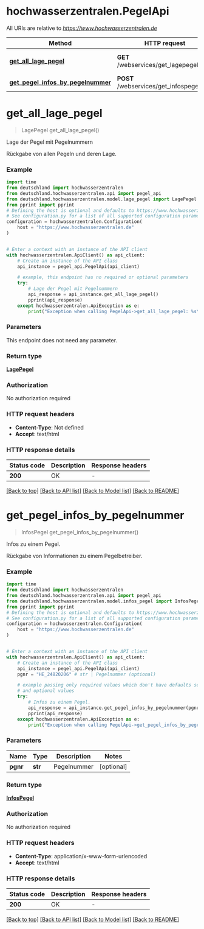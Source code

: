 # hochwasserzentralen.PegelApi

All URIs are relative to *https://www.hochwasserzentralen.de*

Method | HTTP request | Description
------------- | ------------- | -------------
[**get_all_lage_pegel**](PegelApi.md#get_all_lage_pegel) | **GET** /webservices/get_lagepegel.php | Lage der Pegel mit Pegelnummern
[**get_pegel_infos_by_pegelnummer**](PegelApi.md#get_pegel_infos_by_pegelnummer) | **POST** /webservices/get_infospegel.php | Infos zu einem Pegel.


# **get_all_lage_pegel**
> LagePegel get_all_lage_pegel()

Lage der Pegel mit Pegelnummern

Rückgabe von allen Pegeln und deren Lage.

### Example


```python
import time
from deutschland import hochwasserzentralen
from deutschland.hochwasserzentralen.api import pegel_api
from deutschland.hochwasserzentralen.model.lage_pegel import LagePegel
from pprint import pprint
# Defining the host is optional and defaults to https://www.hochwasserzentralen.de
# See configuration.py for a list of all supported configuration parameters.
configuration = hochwasserzentralen.Configuration(
    host = "https://www.hochwasserzentralen.de"
)


# Enter a context with an instance of the API client
with hochwasserzentralen.ApiClient() as api_client:
    # Create an instance of the API class
    api_instance = pegel_api.PegelApi(api_client)

    # example, this endpoint has no required or optional parameters
    try:
        # Lage der Pegel mit Pegelnummern
        api_response = api_instance.get_all_lage_pegel()
        pprint(api_response)
    except hochwasserzentralen.ApiException as e:
        print("Exception when calling PegelApi->get_all_lage_pegel: %s\n" % e)
```


### Parameters
This endpoint does not need any parameter.

### Return type

[**LagePegel**](LagePegel.md)

### Authorization

No authorization required

### HTTP request headers

 - **Content-Type**: Not defined
 - **Accept**: text/html


### HTTP response details

| Status code | Description | Response headers |
|-------------|-------------|------------------|
**200** | OK |  -  |

[[Back to top]](#) [[Back to API list]](../README.md#documentation-for-api-endpoints) [[Back to Model list]](../README.md#documentation-for-models) [[Back to README]](../README.md)

# **get_pegel_infos_by_pegelnummer**
> InfosPegel get_pegel_infos_by_pegelnummer()

Infos zu einem Pegel.

Rückgabe von Informationen zu einem Pegelbetreiber.

### Example


```python
import time
from deutschland import hochwasserzentralen
from deutschland.hochwasserzentralen.api import pegel_api
from deutschland.hochwasserzentralen.model.infos_pegel import InfosPegel
from pprint import pprint
# Defining the host is optional and defaults to https://www.hochwasserzentralen.de
# See configuration.py for a list of all supported configuration parameters.
configuration = hochwasserzentralen.Configuration(
    host = "https://www.hochwasserzentralen.de"
)


# Enter a context with an instance of the API client
with hochwasserzentralen.ApiClient() as api_client:
    # Create an instance of the API class
    api_instance = pegel_api.PegelApi(api_client)
    pgnr = "HE_24820206" # str | Pegelnummer (optional)

    # example passing only required values which don't have defaults set
    # and optional values
    try:
        # Infos zu einem Pegel.
        api_response = api_instance.get_pegel_infos_by_pegelnummer(pgnr=pgnr)
        pprint(api_response)
    except hochwasserzentralen.ApiException as e:
        print("Exception when calling PegelApi->get_pegel_infos_by_pegelnummer: %s\n" % e)
```


### Parameters

Name | Type | Description  | Notes
------------- | ------------- | ------------- | -------------
 **pgnr** | **str**| Pegelnummer | [optional]

### Return type

[**InfosPegel**](InfosPegel.md)

### Authorization

No authorization required

### HTTP request headers

 - **Content-Type**: application/x-www-form-urlencoded
 - **Accept**: text/html


### HTTP response details

| Status code | Description | Response headers |
|-------------|-------------|------------------|
**200** | OK |  -  |

[[Back to top]](#) [[Back to API list]](../README.md#documentation-for-api-endpoints) [[Back to Model list]](../README.md#documentation-for-models) [[Back to README]](../README.md)

